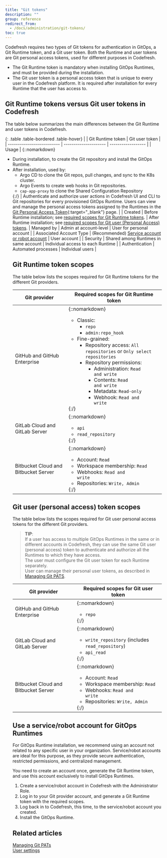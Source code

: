 ```yaml
---
title: "Git tokens"
description: ""
group: reference
redirect_from:
  - /docs/administration/git-tokens/ 
toc: true
---
```




Codefresh requires two types of Git tokens for authentication in GitOps, a Git Runtime token, and a Git user token. Both the Runtime and user tokens are Git personal access tokens, used for different purposes in Codefresh. 

* The Git Runtime token is mandatory when installing GitOps Runtimes, and must be provided during the installation.
* The Git user token is a personal access token that is unique to every user in the Codefresh platform. It is required after installation for every Runtime that the user has access to. 



## Git Runtime tokens versus Git user tokens in Codefresh
The table below summarizes the main differences between the Git Runtime and user tokens in Codefresh.

{: .table .table-bordered .table-hover}
|                            | Git Runtime token                  | Git user token         |
| -------------------------- | ---------------------          | ------------------ |
| Usage                      | {::nomarkdown}<ul><li>During installation, to create the Git repository and install the GitOps Runtime.</li><li>After installation, used by:<ul><li>Argo CD to clone the Git repos, pull changes, and sync to the K8s cluster.</li><li> Argo Events to create web hooks in Git repositories.</li><li>`cap-app-proxy` to clone the Shared Configuration Repository</li></ul> {:/} | Authenticate and authorize user actions in Codefresh UI and CLI to Git repositories for every provisioned GitOps Runtime. Users can view and manage the personal access tokens assigned to the Runtimes in the [Git Personal Access Token](https://g.codefresh.io/2.0/user-settings){:target="\_blank"} page.  |
| Created                    | Before Runtime installation; see [required scopes for Git Runtime tokens](#git-runtime-token-scopes).   | After Runtime installation; see [required scopes for Git user (Personal Access) tokens](#git-user-personal-access-token-scopes).
| Managed by                    | Admin at account-level                    | User for personal account  |
| Associated Account Type    | (Recommended) [Service account or robot account](#use-a-servicerobot-account-for-gitops-runtimes) | User account    |
| Security                   | Shared among Runtimes in same account | Individual access to each Runtime |
| Authentication             | Automated processes   | Individual users   |


## Git Runtime token scopes
The table below lists the scopes required for Git Runtime tokens for the different Git providers.


| Git provider                  | Required scopes for Git Runtime token           | 
| ---------------------------- | ------------------------------ | 
| GitHub and GitHub Enterprise |{::nomarkdown}<ul><li>Classic:<ul><li><code class="highlighter-rouge">repo</code></li><li><code class="highlighter-rouge">admin:repo_hook</code></li></ul><li>Fine-grained:<ul><li>Repository access: <code class="highlighter-rouge">All repositories</code> or <code class="highlighter-rouge">Only select repositories</code></li><li>Repository permissions:<ul><li>Administration: <code class="highlighter-rouge">Read and write</code></li><li>Contents: <code class="highlighter-rouge">Read and write</code></li><li>Metadata: <code class="highlighter-rouge">Read-only</code></li><li>Webhook: <code class="highlighter-rouge">Read and write</code></li></ul></li></ul></li></ul>{:/}|
| GitLab Cloud and GitLab Server       |{::nomarkdown}<ul><li><code class="highlighter-rouge">api</code></li><li><code class="highlighter-rouge">read_repository</code></li></ul> {:/}         |                           |
| Bitbucket Cloud and Bitbucket Server | {::nomarkdown} <ul><li>Account: <code class="highlighter-rouge">Read</code></li><li>Workspace membership: <code class="highlighter-rouge">Read</code></li><li>Webhooks: <code class="highlighter-rouge">Read and write</code></li><li>Repositories: <code class="highlighter-rouge">Write, Admin </code></li></ul>{:/}|



## Git user (personal access) token scopes
The table below lists the scopes required for Git user personal access tokens for the different Git providers.


> **TIP**:  
  If a user has access to multiple GitOps Runtimes in the same or in different accounts in Codefresh, they can use the same Git user (personal access) token to authenticate and authorize all the Runtimes to which they have access.     
  The user must configure the Git user token for each Runtime separately.   
  User can manage their personal user tokens, as described in [Managing Git PATS]({{site.baseurl}}/docs/administration/user-self-management/manage-pats/).

| Git provider                  | Required scopes for Git user token          | 
| ---------------------------- | ------------------------------ | 
| GitHub and GitHub Enterprise |{::nomarkdown}<ul><li><code class="highlighter-rouge">repo</code></li></ul>{:/}|  {::nomarkdown}<ul><li><b>Repository access</b>: <code class="highlighter-rouge">All repositories</code> or <code class="highlighter-rouge">Only select repositories</code></li><li><b>Repository permissions</b>: <ul><li><b>Contents</b>: <code class="highlighter-rouge">Read and write</code></li><li><b>Metadata</b>: <code class="highlighter-rouge">Read-only</code></li></li></ul></ul>{:/}|
| GitLab Cloud and GitLab Server       |{::nomarkdown}<ul><li><code class="highlighter-rouge">write_repository</code> (includes <code class="highlighter-rouge">read_repository</code>) </li><li><code class="highlighter-rouge">api_read</code></li></ul> {:/}  |
| Bitbucket Cloud and Bitbucket Server | {::nomarkdown} <ul><li>Account: <code class="highlighter-rouge">Read</code></li><li>Workspace membership: <code class="highlighter-rouge">Read</code></li><li>Webhooks: <code class="highlighter-rouge">Read and write</code></li><li>Repositories: <code class="highlighter-rouge">Write, Admin </code></li></ul>{:/}|

## Use a service/robot account for GitOps Runtimes
For GitOps Runtime installation, we recommend using an account not related to any specific user in your organization. 
Service/robot accounts are ideal for this purpose, as they provide secure authentication, restricted permissions, and centralized management. 

You need to create an account once, generate the Git Runtime token, and use this account exclusively to install GitOps Runtimes.


1. Create a service/robot account in Codefresh with the Administrator Role.
1. Log in to your Git provider account, and generate a Git Runtime token with the required scopes.
1. Log back in to Codefresh, this time, to the service/robot account you created.
1. Install the GitOps Runtime. 



## Related articles  
[Managing Git PATs]({{site.baseurl}}/docs/administration/user-self-management/manage-pats/)  
[User settings]({{site.baseurl}}/docs/administration/user-self-management/user-settings/)